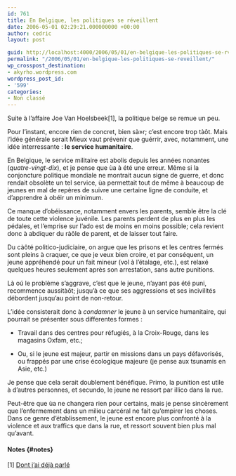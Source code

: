 ```yaml
---
id: 761
title: En Belgique, les politiques se réveillent
date: 2006-05-01 02:29:21.000000000 +00:00
author: cedric
layout: post

guid: http://localhost:4000/2006/05/01/en-belgique-les-politiques-se-rveillent.html
permalink: "/2006/05/01/en-belgique-les-politiques-se-reveillent/"
wp_crosspost_destination:
- akyrho.wordpress.com
wordpress_post_id:
- '599'
categories:
- Non classé
---
```

Suite à l’affaire Joe Van Hoelsbeek[1], la politique belge se remue un peu.

Pour l’instant, encore rien de concret, bien sà»r; c’est encore trop tàôt. Mais l’idée générale serait Mieux vaut prévenir que guérrir, avec, notamment, une idée interressante : **le service humanitaire**.

En Belgique, le service militaire est abolis depuis les années nonantes (_quatre-vingt-dix_), et je pense que ùa à été une erreur. Même si la conjoncture politique mondiale ne montrait aucun signe de guerre, et donc rendait obsolète un tel service, ùa permettait tout de même à beaucoup de jeunes en mal de repères de suivre une certaine ligne de conduite, et d’apprendre à obéir un minimum.

Ce manque d’obéissance, notamment envers les parents, semble être la clé de toute cette violence juvénile. Les parents perdent de plus en plus les pédales, et l’emprise sur l’ado est de moins en moins possible; cela revient donc à abdiquer du ràôle de parent, et de laisser tout faire.

Du càôté politico-judiciaire, on argue que les prisons et les centres fermés sont pleins à craquer, ce que je veux bien croire, et par conséquent, un jeune appréhendé pour un fait mineur (vol à l’étalage, etc.), est relaxé quelques heures seulement après son arrestation, sans autre punitions.

Là oú le problème s’aggrave, c’est que le jeune, n’ayant pas été puni, recommence aussitàôt; jusqu’à ce que ses aggressions et ses incivilités débordent jusqu’au point de non-retour.

L’idée consisterait donc à _condamner_ le jeune à un service humanitaire, qui pourrait se présenter sous differentes formes :

  * Travail dans des centres pour réfugiés, à la Croix-Rouge, dans les magasins Oxfam, etc.;

  * Ou, si le jeune est majeur, partir en missions dans un pays défavorisés, ou frappés par une crise écologique majeure (je pense aux tsunamis en Asie, etc.)

Je pense que cela serait doublement bénéfique. Primo, la punition est utile à d’autres personnes, et secundo, le jeune ne ressort par illico dans la rue.

Peut-être que ùa ne changera rien pour certains, mais je pense sincèrement que l’enfermement dans un milieu carcéral ne fait qu’empirer les choses. Dans ce genre d’établissement, le jeune est encore plus confronté à la violence et aux traffics que dans la rue, et ressort souvent bien plus mal qu’avant.

#### Notes {#notes}

[1] [Dont j’ai déjà parlé](http://www.parenthese.be/dotclear/index.php?2006/04/25/53-en-belgique-on-peut-mourrir-pour-un-mp3)